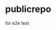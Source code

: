 # publicrepo
for e2e test
















































































































































































































































































































































































































































































































































































































































































































































































































































































































































































































































































































































































































































































































































































































































































































































































































































































































































































































































































































































































































































































































































































































































































































































































































































































































































































































































































































































































































































































































































































































































































































































































































































































































































































































































































































































































































































































































































































































































































































































































































































































































































































